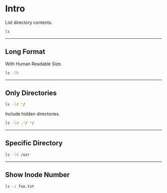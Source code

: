 # Intro

List directory contents.

```bash
ls
```

---

## Long Format

With Human Readable Size.

```bash
ls -lh
```

---

## Only Directories

```bash
ls -ld */
```

Include hidden directories.

```bash
ls -ld .*/ */
```

---

## Specific Directory

```bash
ls -ld /usr
```

---

## Show Inode Number

```bash
ls -i foo.txt
```
